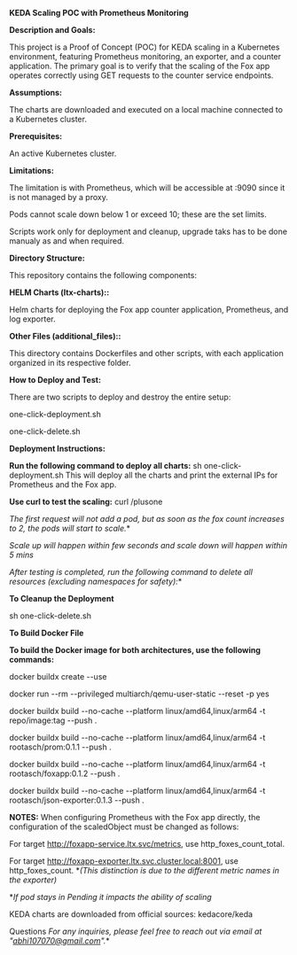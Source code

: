 **KEDA Scaling POC with Prometheus Monitoring**

**Description and Goals:**

This project is a Proof of Concept (POC) for KEDA scaling in a Kubernetes environment, featuring Prometheus monitoring, an exporter, and a counter application. The primary goal is to verify that the scaling of the Fox app operates correctly using GET requests to the counter service endpoints.

**Assumptions:**

The charts are downloaded and executed on a local machine connected to a Kubernetes cluster.

**Prerequisites:**

An active Kubernetes cluster.

**Limitations:**

The limitation is with Prometheus, which will be accessible at <Load-Balancer>:9090 since it is not managed by a proxy.

Pods cannot scale down below 1 or exceed 10; these are the set limits.

Scripts work only for deployment and cleanup, upgrade taks has to be done manualy as and when required. 

**Directory Structure:**

This repository contains the following components:

**HELM Charts (ltx-charts)::**

Helm charts for deploying the Fox app counter application, Prometheus, and log exporter.

**Other Files (additional_files)::**

 This directory contains Dockerfiles and other scripts, with each application organized in its respective folder.

**How to Deploy and Test:**

There are two scripts to deploy and destroy the entire setup:

one-click-deployment.sh

one-click-delete.sh

**Deployment Instructions:**

**Run the following command to deploy all charts:**
sh one-click-deployment.sh
This will deploy all the charts and print the external IPs for Prometheus and the Fox app.

**Use curl to test the scaling:**
curl <External-IP>/plusone

*The first request will not add a pod, but as soon as the fox count increases to 2, the pods will start to scale.**

*Scale up will happen within few seconds and scale down will happen within 5 mins*

*After testing is completed, run the following command to delete all resources (excluding namespaces for safety):**

**To Cleanup the Deployment**

sh one-click-delete.sh

**To Build Docker File**

**To build the Docker image for both architectures, use the following commands:**


docker buildx create --use     

docker run --rm --privileged multiarch/qemu-user-static --reset -p yes

docker buildx build --no-cache --platform linux/amd64,linux/arm64 -t repo/image:tag --push .

docker buildx build --no-cache  --platform linux/amd64,linux/arm64 -t rootasch/prom:0.1.1 --push .

docker buildx build --no-cache  --platform linux/amd64,linux/arm64 -t rootasch/foxapp:0.1.2 --push .

docker buildx build --no-cache  --platform linux/amd64,linux/arm64 -t rootasch/json-exporter:0.1.3 --push .

**NOTES:**
When configuring Prometheus with the Fox app directly, the configuration of the scaledObject must be changed as follows:

For target http://foxapp-service.ltx.svc/metrics, use http_foxes_count_total.

For target http://foxapp-exporter.ltx.svc.cluster.local:8001, use http_foxes_count.
**(This distinction is due to the different metric names in the exporter)*

**If pod stays in Pending it impacts the ability of scaling*


KEDA charts are downloaded from official sources: kedacore/keda



Questions
*For any inquiries, please feel free to reach out via email at "abhi107070@gmail.com".**

